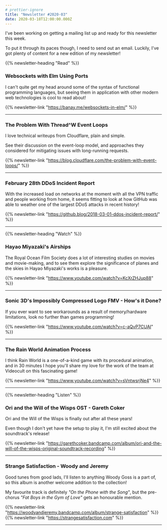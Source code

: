 ```yaml
---
# prettier-ignore
title: "Newsletter #2020-03"
date: 2020-03-18T12:00:00.000Z
---
```


I've been working on getting a mailing list up and ready for this newsletter this week.

To put it through its paces though, I need to send out an email. Luckily, I've got plenty of content for a new edition of my newsletter!

<!--more-->

{{% newsletter-heading "Read" %}}

### Websockets with Elm Using Ports

I can't quite get my head around some of the syntax of functional programming languages, but seeing them in application with other modern web technologies is cool to read about!

{{% newsletter-link "https://banay.me/websockets-in-elm/" %}}

---

### The Problem With Thread^W Event Loops

I love technical writeups from Cloudflare, plain and simple.

See their discussion on the event-loop model, and approaches they considered for mitigating issues with long-running requests.

{{% newsletter-link "https://blog.cloudflare.com/the-problem-with-event-loops/" %}}

---

### February 28th DDoS Incident Report

With the increased load on networks at the moment with all the VPN traffic and people working from home, it seems fitting to look at how GitHub was able to weather one of the largest DDoS attacks in recent history!

{{% newsletter-link "https://github.blog/2018-03-01-ddos-incident-report/" %}}

---

{{% newsletter-heading "Watch" %}}

### Hayao Miyazaki's Airships

The Royal Ocean Film Society does a lot of interesting studies on movies and movie-making, and to see them explore the significance of planes and the skies in Hayao Miyazaki's works is a pleasure.

{{% newsletter-link "https://www.youtube.com/watch?v=KcXrZHJup88" %}}

---

### Sonic 3D's Impossibly Compressed Logo FMV - How's it Done?

If you ever want to see workarounds as a result of memory/hardware limitations, look no further than games programming!

{{% newsletter-link "https://www.youtube.com/watch?v=c-aQvP7CUAI" %}}

---

### The Rain World Animation Process

I think Rain World is a one-of-a-kind game with its procedural animation, and in 30 minutes I hope you'll share my love for the work of the team at Videocult on this fascinating game!

{{% newsletter-link "https://www.youtube.com/watch?v=sVntwsrjNe4" %}}

---

{{% newsletter-heading "Listen" %}}

### Ori and the Will of the Wisps OST - Gareth Coker

Ori and the Will of the Wisps is finally out after all these years!

Even though I don't yet have the setup to play it, I'm still excited about the soundtrack's release!

{{% newsletter-link "https://garethcoker.bandcamp.com/album/ori-and-the-will-of-the-wisps-original-soundtrack-recording" %}}

---

### Strange Satisfaction - Woody and Jeremy

Good tunes from good lads, I'll listen to anything Woody Goss is a part of, so this album is another welcome addition to the collection!

My favourite track is definitely _"On the Phone with the Song"_, but the pre-chorus _"Fat Boys in the Gym of Love"_ gets an honourable mention.

{{% newsletter-link "https://woodyandjeremy.bandcamp.com/album/strange-satisfaction" %}}
{{% newsletter-link "https://strangesatisfaction.com" %}}

---
